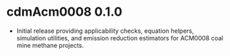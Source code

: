 # cdmAcm0008 0.1.0

* Initial release providing applicability checks, equation helpers, simulation utilities, and emission reduction estimators for ACM0008 coal mine methane projects.
